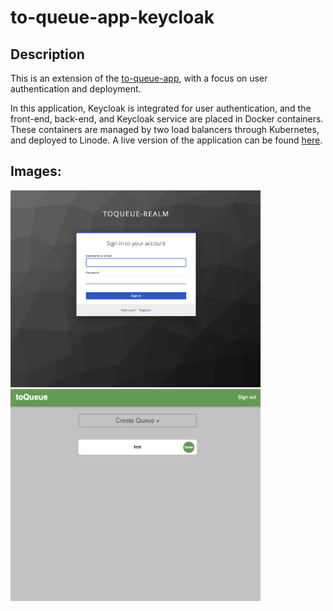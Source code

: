 # to-queue-app-keycloak

## Description

This is an extension of the [to-queue-app](https://github.com/kevjin02/to-queue-app), with a focus on user authentication and deployment. 

In this application, Keycloak is integrated for user authentication, and the front-end,
back-end, and Keycloak service are placed in Docker containers. These containers are managed by two load balancers through Kubernetes, and deployed to Linode. A live version of the application can be found [here](http://45.79.60.169:3000).

## Images:
<div>
  <img src="images/to-queue-keycloak.png" width="400" />
  <img src="images/to-queue-logout.png" width="400" />
</div>

